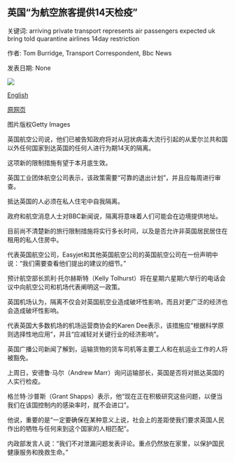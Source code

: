 ## 英国“为航空旅客提供14天检疫”

关键词: arriving private transport represents air passengers expected uk bring told quarantine airlines 14day restriction

作者: Tom Burridge, Transport Correspondent, Bbc News

发表日期: None

![](https://ichef.bbci.co.uk/news/1024/branded_news/12AD5/production/_112210567_quarantine2.jpg)

[English](UK%20%27to%20bring%20in%2014-day%20quarantine%20for%20air%20passengers%27.md)

[原网页](https://www.bbc.com/news/business-52594023)

图片版权Getty Images

英国航空公司说，他们已被告知政府将对从冠状病毒大流行引起的从爱尔兰共和国以外任何国家到达英国的任何人进行为期14天的隔离。

这项新的限制措施有望于本月底生效。

英国工业团体航空公司表示，该政策需要“可靠的退出计划”，并且应每周进行审查。

抵达英国的人必须在私人住宅中自我隔离。

政府和航空消息人士对BBC新闻说，隔离将意味着人们可能会在边境提供地址。

目前尚不清楚新的旅行限制措施将实行多长时间，以及是否允许非英国居民居住在租用的私人住房中。

代表英国航空公司，Easyjet和其他英国航空公司的英国航空公司在一份声明中说：“我们需要查看他们提出的建议的细节。”

预计航空部长凯利·托尔赫斯特（Kelly Tolhurst）将在星期六星期六举行的电话会议中向航空公司和机场代表阐明这一政策。

英国机场认为，隔离不仅会对英国航空业造成破坏性影响，而且对更广泛的经济也会造成破坏性影响。

代表英国大多数机场的机场运营商协会的Karen Dee表示，该措施应“根据科学原则选择性地应用”，并且“应减轻对关键行业的经济影响”。

英国广播公司新闻了解到，运输货物的货车司机等主要工人和在航运业工作的人将被豁免。

上周日，安德鲁·马尔（Andrew Marr）询问运输部长，英国是否将对抵达英国的人实行检疫。

格兰特·沙普斯（Grant Shapps）表示，他“现在正在积极研究这些问题，以便当我们在该国控制内的感染率时，就不会进口”。

他说，重要的是“一定要确保在某种意义上说，社会上的差距使我们要求英国人民作出的牺牲与任何来到这个国家的人相匹配”。

内政部发言人说：“我们不对泄漏问题发表评论。重点仍然放在家里，以保护国民健康服务和挽救生命。”